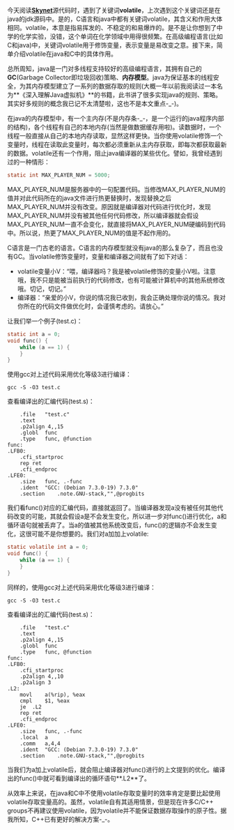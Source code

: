 今天阅读[**Skynet**](https://github.com/cloudwu/skynet)源代码时，遇到了关键词**volatile**，上次遇到这个关键词还是在java的jdk源码中。是的，C语言和java中都有关键词volatile，其含义和作用大体相同。volatile，本意是指易挥发的、不稳定的和易爆炸的。是不是让你想到了中学的化学实验，没错，这个单词在化学领域中用得很频繁。在高级编程语言(比如C和java)中，关键词volatile用于修饰变量，表示变量是易改变之意。接下来，简单介绍volatile在java和C中的具体作用。

总所周知，java是一门对多线程支持较好的高级编程语言，其拥有自己的**GC**(Garbage Collector即垃圾回收)策略、**内存模型**。java为保证基本的线程安全，为其内存模型建立了一系列的数据存取的规则(大概一年以前我阅读过一本名为**《深入理解Java虚拟机》**的书籍，此书讲了很多实现java的规则、策略。其实好多规则的概念我已记不太清楚啦，这也不是本文重点-_-)。

在java的内存模型中，有一个主内存(不是内存条-_-，是一个运行的java程序内部的结构)，各个线程有自己的本地内存(当然是做数据缓存用啦)。读数据时，一个线程一般直接从自己的本地内存读取，显然这样更快。当你使用volatile修饰一个变量时，线程在读取此变量时，每次都必须重新从主内存获取，即每次都获取最新的数据。volatile还有一个作用，阻止java编译器的某些优化。譬如，我曾经遇到过的一种情形：

```java
static int MAX_PLAYER_NUM = 5000;
```

MAX_PLAYER_NUM是服务器中的一句配置代码。当修改MAX_PLAYER_NUM的值并对此代码所在的java文件进行热更替换时，发现替换之后MAX_PLAYER_NUM并没有改变。原因就是编译器对代码进行优化时，发现MAX_PLAYER_NUM并没有被其他任何代码修改，所以编译器就会假设MAX_PLAYER_NUM一直不会变化，就直接将MAX_PLAYER_NUM硬编码到代码中。所以说，热更了MAX_PLAYER_NUM的值是不起作用的。

C语言是一门古老的语言。C语言的内存模型就没有java的那么复杂了，而且也没有GC。当volatile修饰变量时，变量和编译器之间就有了如下对话：

+ volatile变量小V：“喂，编译器吗？我是被volatile修饰的变量小V啦。注意哦，我不只是能被当前执行的代码修改，也有可能被计算机中的其他系统修改哦。切记，切记。”
+ 编译器：“亲爱的小V，你说的情况我已收到，我会正确处理你说的情况。我对你所在的代码文件做优化时，会谨慎考虑的。请放心。”

让我们举一个例子(test.c)：

```c
static int a = 0;
void func() {
    while (a == 1) {
    }
}
```

使用gcc对上述代码采用优化等级3进行编译：

```shell
gcc -S -O3 test.c
```

查看编译出的汇编代码(test.s)：

```assembly
	.file	"test.c"
	.text
	.p2align 4,,15
	.globl	func
	.type	func, @function
func:
.LFB0:
	.cfi_startproc
	rep ret
	.cfi_endproc
.LFE0:
	.size	func, .-func
	.ident	"GCC: (Debian 7.3.0-19) 7.3.0"
	.section	.note.GNU-stack,"",@progbits
```

我们看func()对应的汇编代码，直接就返回了。当编译器发现a没有被任何其他代码改变的可能，其就会假设a是不会发生变化，所以进一步对func()进行优化，a和循环语句就被丢弃了。当a的值被其他系统改变后，func()的逻辑亦不会发生变化，这很可能不是你想要的。我们对a加加上volatile:

```c
static volatile int a = 0;
void func() {
    while (a == 1) {
    }
}
```

同样的，使用gcc对上述代码采用优化等级3进行编译：

```shell
gcc -S -O3 test.c
```

查看编译出的汇编代码(test.s)：

```assembly
	.file	"test.c"
	.text
	.p2align 4,,15
	.globl	func
	.type	func, @function
func:
.LFB0:
	.cfi_startproc
	.p2align 4,,10
	.p2align 3
.L2:
	movl	a(%rip), %eax
	cmpl	$1, %eax
	je	.L2
	rep ret
	.cfi_endproc
.LFE0:
	.size	func, .-func
	.local	a
	.comm	a,4,4
	.ident	"GCC: (Debian 7.3.0-19) 7.3.0"
	.section	.note.GNU-stack,"",@progbits
```

当我们为a加上volatile后，就会阻止编译器对func()进行的上文提到的优化。编译出的func()中就可看到编译出的循环语句**.L2**了。

从效率上来说，在java和C中不使用volatile存取变量时的效率肯定是要比起使用volatile存取变量高的。虽然，volatile自有其适用情景，但是现在许多C/C++ groups不再建议使用volatile，因为volatile并不能保证数据存取操作的原子性。据我所知，C++已有更好的解决方案-_-。